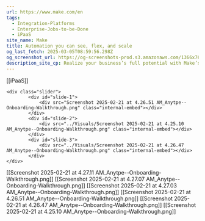 ```yaml
---
url: https://www.make.com/en
tags:
  - Integration-Platforms
  - Enterprise-Jobs-to-be-Done
  - iPaaS
site_name: Make
title: Automation you can see, flex, and scale
og_last_fetch: 2025-03-05T08:59:56.298Z
og_screenshot_url: https://og-screenshots-prod.s3.amazonaws.com/1366x768/80/false/8b667ed7b130b673134c1692b7e6298ac9339d52df72062cff54f219648bab23.jpeg
description_site_cp: Realize your business’s full potential with Make’s intuitive no-code development platform.
---
```


[[iPaaS]]
<div class="slider-carousel">
	
	<div class="slider">
			<div id="slide-1">
				<div src="Screenshot 2025-02-21 at 4.26.51 AM_Anytpe--Onboarding-Walkthrough.png" class="internal-embed"></div>
			</div>
			<div id="slide-2">
				<div src="../Visuals/Screenshot 2025-02-21 at 4.25.10 AM_Anytpe--Onboarding-Walkthrough.png" class="internal-embed"></div>
			</div>
			<div id="slide-3">
				<div src="../Visuals/Screenshot 2025-02-21 at 4.26.47 AM_Anytpe--Onboarding-Walkthrough.png" class="internal-embed"></div>
			</div>
	</div>
</div>

[[Screenshot 2025-02-21 at 4.27.11 AM_Anytpe--Onboarding-Walkthrough.png]]
[[Screenshot 2025-02-21 at 4.27.07 AM_Anytpe--Onboarding-Walkthrough.png]]
[[Screenshot 2025-02-21 at 4.27.03 AM_Anytpe--Onboarding-Walkthrough.png]]
[[Screenshot 2025-02-21 at 4.26.51 AM_Anytpe--Onboarding-Walkthrough.png]]
[[Screenshot 2025-02-21 at 4.26.47 AM_Anytpe--Onboarding-Walkthrough.png]]
[[Screenshot 2025-02-21 at 4.25.10 AM_Anytpe--Onboarding-Walkthrough.png]]

